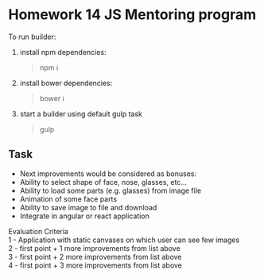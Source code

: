 Homework 14 JS Mentoring program
=====================================

To run builder:

1. install npm dependencies:

	> npm i

2. install bower dependencies:

	> bower i

3. start a builder using default gulp task

	> gulp

Task
------

 *  Next improvements would be considered as bonuses:
 *  Ability to select shape of face, nose, glasses, etc...​
 *  Ability to load some parts (e.g. glasses) from image file
 *  Animation of some face parts 
 *  Ability to save image to file and download
 *  Integrate in angular or react application

Evaluation Criteria  
1 - Application with static canvases on which user can see few images  
2 - first point + 1 more improvements from list above  
3 - first point + 2 more improvements from list above  
4 - first point + 3 more improvements from list above  